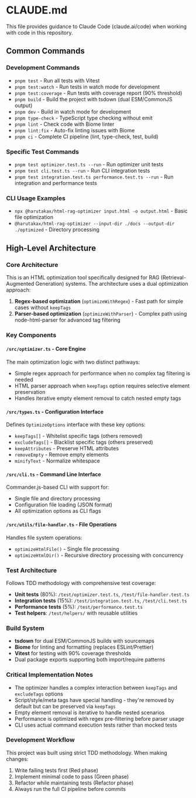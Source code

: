 # CLAUDE.md

This file provides guidance to Claude Code (claude.ai/code) when working with code in this repository.

## Common Commands

### Development Commands
- `pnpm test` - Run all tests with Vitest
- `pnpm test:watch` - Run tests in watch mode for development
- `pnpm test:coverage` - Run tests with coverage report (90% threshold)
- `pnpm build` - Build the project with tsdown (dual ESM/CommonJS output)
- `pnpm dev` - Build in watch mode for development
- `pnpm type-check` - TypeScript type checking without emit
- `pnpm lint` - Check code with Biome linter
- `pnpm lint:fix` - Auto-fix linting issues with Biome
- `pnpm ci` - Complete CI pipeline (lint, type-check, test, build)

### Specific Test Commands
- `pnpm test optimizer.test.ts --run` - Run optimizer unit tests
- `pnpm test cli.test.ts --run` - Run CLI integration tests
- `pnpm test integration.test.ts performance.test.ts --run` - Run integration and performance tests

### CLI Usage Examples
- `npx @harutakax/html-rag-optimizer input.html -o output.html` - Basic file optimization
- `@harutakax/html-rag-optimizer --input-dir ./docs --output-dir ./optimized` - Directory processing

## High-Level Architecture

### Core Architecture
This is an HTML optimization tool specifically designed for RAG (Retrieval-Augmented Generation) systems. The architecture uses a dual optimization approach:

1. **Regex-based optimization** (`optimizeWithRegex`) - Fast path for simple cases without `keepTags`
2. **Parser-based optimization** (`optimizeWithParser`) - Complex path using node-html-parser for advanced tag filtering

### Key Components

#### `/src/optimizer.ts` - Core Engine
The main optimization logic with two distinct pathways:
- Simple regex approach for performance when no complex tag filtering is needed
- HTML parser approach when `keepTags` option requires selective element preservation
- Handles iterative empty element removal to catch nested empty tags

#### `/src/types.ts` - Configuration Interface
Defines `OptimizeOptions` interface with these key options:
- `keepTags[]` - Whitelist specific tags (others removed)
- `excludeTags[]` - Blacklist specific tags (others preserved)
- `keepAttributes` - Preserve HTML attributes
- `removeEmpty` - Remove empty elements
- `minifyText` - Normalize whitespace

#### `/src/cli.ts` - Command Line Interface
Commander.js-based CLI with support for:
- Single file and directory processing
- Configuration file loading (JSON format)
- All optimization options as CLI flags

#### `/src/utils/file-handler.ts` - File Operations
Handles file system operations:
- `optimizeHtmlFile()` - Single file processing
- `optimizeHtmlDir()` - Recursive directory processing with concurrency

### Test Architecture
Follows TDD methodology with comprehensive test coverage:
- **Unit tests** (80%): `/test/optimizer.test.ts`, `/test/file-handler.test.ts`
- **Integration tests** (15%): `/test/integration.test.ts`, `/test/cli.test.ts`
- **Performance tests** (5%): `/test/performance.test.ts`
- **Test helpers**: `/test/helpers/` with reusable utilities

### Build System
- **tsdown** for dual ESM/CommonJS builds with sourcemaps
- **Biome** for linting and formatting (replaces ESLint/Prettier)
- **Vitest** for testing with 90% coverage thresholds
- Dual package exports supporting both import/require patterns

### Critical Implementation Notes
- The optimizer handles a complex interaction between `keepTags` and `excludeTags` options
- Script/style/meta tags have special handling - they're removed by default but can be preserved via `keepTags`
- Empty element removal is iterative to handle nested scenarios
- Performance is optimized with regex pre-filtering before parser usage
- CLI uses actual command execution tests rather than mocked tests

### Development Workflow
This project was built using strict TDD methodology. When making changes:
1. Write failing tests first (Red phase)
2. Implement minimal code to pass (Green phase)  
3. Refactor while maintaining tests (Refactor phase)
4. Always run the full CI pipeline before commits